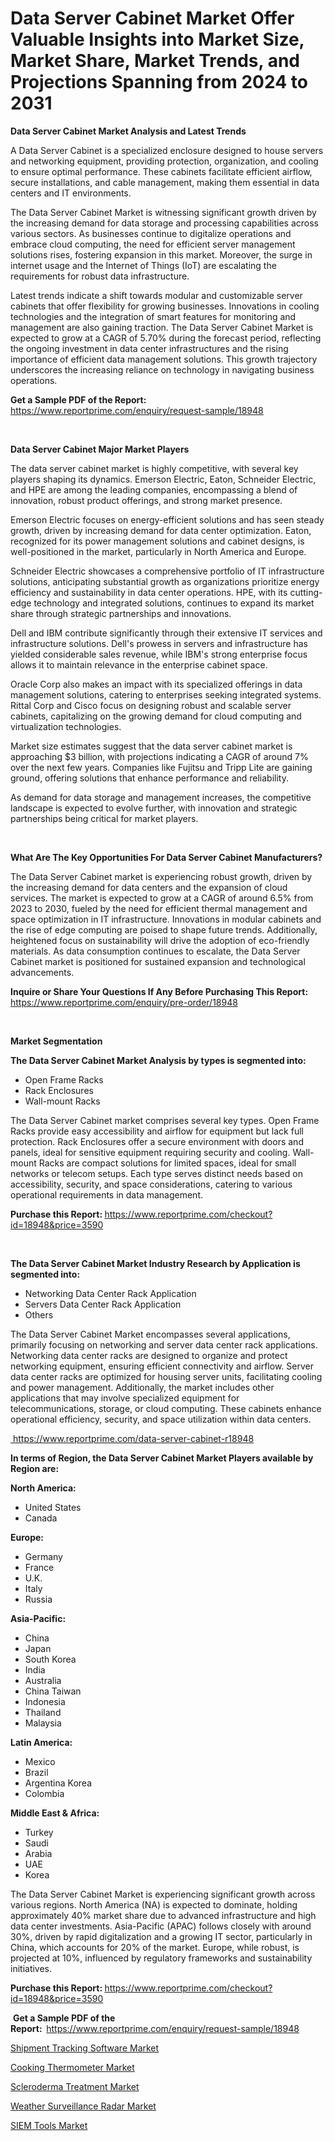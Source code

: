 <p><h1>Data Server Cabinet Market Offer Valuable Insights into Market Size, Market Share, Market Trends, and Projections Spanning from 2024 to 2031</h1></p><p><strong>Data Server Cabinet Market Analysis and Latest Trends</strong></p>
<p><p>A Data Server Cabinet is a specialized enclosure designed to house servers and networking equipment, providing protection, organization, and cooling to ensure optimal performance. These cabinets facilitate efficient airflow, secure installations, and cable management, making them essential in data centers and IT environments.</p><p>The Data Server Cabinet Market is witnessing significant growth driven by the increasing demand for data storage and processing capabilities across various sectors. As businesses continue to digitalize operations and embrace cloud computing, the need for efficient server management solutions rises, fostering expansion in this market. Moreover, the surge in internet usage and the Internet of Things (IoT) are escalating the requirements for robust data infrastructure.</p><p>Latest trends indicate a shift towards modular and customizable server cabinets that offer flexibility for growing businesses. Innovations in cooling technologies and the integration of smart features for monitoring and management are also gaining traction. The Data Server Cabinet Market is expected to grow at a CAGR of 5.70% during the forecast period, reflecting the ongoing investment in data center infrastructures and the rising importance of efficient data management solutions. This growth trajectory underscores the increasing reliance on technology in navigating business operations.</p></p>
<p><strong>Get a Sample PDF of the Report:&nbsp;</strong> <a href="https://www.reportprime.com/enquiry/request-sample/18948?utm_campaign=8&utm_medium=2&utm_source=Github&utm_content=ia&utm_term=22112024&utm_id=data-server-cabinet">https://www.reportprime.com/enquiry/request-sample/18948</a></p>
<p>&nbsp;</p>
<p><strong>Data Server Cabinet Major Market Players</strong></p>
<p><p>The data server cabinet market is highly competitive, with several key players shaping its dynamics. Emerson Electric, Eaton, Schneider Electric, and HPE are among the leading companies, encompassing a blend of innovation, robust product offerings, and strong market presence. </p><p>Emerson Electric focuses on energy-efficient solutions and has seen steady growth, driven by increasing demand for data center optimization. Eaton, recognized for its power management solutions and cabinet designs, is well-positioned in the market, particularly in North America and Europe. </p><p>Schneider Electric showcases a comprehensive portfolio of IT infrastructure solutions, anticipating substantial growth as organizations prioritize energy efficiency and sustainability in data center operations. HPE, with its cutting-edge technology and integrated solutions, continues to expand its market share through strategic partnerships and innovations.</p><p>Dell and IBM contribute significantly through their extensive IT services and infrastructure solutions. Dell's prowess in servers and infrastructure has yielded considerable sales revenue, while IBM's strong enterprise focus allows it to maintain relevance in the enterprise cabinet space.</p><p>Oracle Corp also makes an impact with its specialized offerings in data management solutions, catering to enterprises seeking integrated systems. Rittal Corp and Cisco focus on designing robust and scalable server cabinets, capitalizing on the growing demand for cloud computing and virtualization technologies.</p><p>Market size estimates suggest that the data server cabinet market is approaching $3 billion, with projections indicating a CAGR of around 7% over the next few years. Companies like Fujitsu and Tripp Lite are gaining ground, offering solutions that enhance performance and reliability.</p><p>As demand for data storage and management increases, the competitive landscape is expected to evolve further, with innovation and strategic partnerships being critical for market players.</p></p>
<p>&nbsp;</p>
<p><strong>What Are The Key Opportunities For Data Server Cabinet Manufacturers?</strong></p>
<p><p>The Data Server Cabinet market is experiencing robust growth, driven by the increasing demand for data centers and the expansion of cloud services. The market is expected to grow at a CAGR of around 6.5% from 2023 to 2030, fueled by the need for efficient thermal management and space optimization in IT infrastructure. Innovations in modular cabinets and the rise of edge computing are poised to shape future trends. Additionally, heightened focus on sustainability will drive the adoption of eco-friendly materials. As data consumption continues to escalate, the Data Server Cabinet market is positioned for sustained expansion and technological advancements.</p></p>
<p><strong>Inquire or Share Your Questions If Any Before Purchasing This Report:</strong> <a href="https://www.reportprime.com/enquiry/pre-order/18948?utm_campaign=8&utm_medium=2&utm_source=Github&utm_content=ia&utm_term=22112024&utm_id=data-server-cabinet">https://www.reportprime.com/enquiry/pre-order/18948</a></p>
<p>&nbsp;</p>
<p><strong>Market Segmentation</strong></p>
<p><strong>The Data Server Cabinet Market Analysis by types is segmented into:</strong></p>
<p><ul><li>Open Frame Racks</li><li>Rack Enclosures</li><li>Wall-mount Racks</li></ul></p>
<p><p>The Data Server Cabinet market comprises several key types. Open Frame Racks provide easy accessibility and airflow for equipment but lack full protection. Rack Enclosures offer a secure environment with doors and panels, ideal for sensitive equipment requiring security and cooling. Wall-mount Racks are compact solutions for limited spaces, ideal for small networks or telecom setups. Each type serves distinct needs based on accessibility, security, and space considerations, catering to various operational requirements in data management.</p></p>
<p><strong>Purchase this Report:&nbsp;</strong><a href="https://www.reportprime.com/checkout?id=18948&price=3590&utm_campaign=8&utm_medium=2&utm_source=Github&utm_content=ia&utm_term=22112024&utm_id=data-server-cabinet">https://www.reportprime.com/checkout?id=18948&price=3590</a></p>
<p>&nbsp;</p>
<p><strong>The Data Server Cabinet Market Industry Research by Application is segmented into:</strong></p>
<p><ul><li>Networking Data Center Rack Application</li><li>Servers Data Center Rack Application</li><li>Others</li></ul></p>
<p><p>The Data Server Cabinet Market encompasses several applications, primarily focusing on networking and server data center rack applications. Networking data center racks are designed to organize and protect networking equipment, ensuring efficient connectivity and airflow. Server data center racks are optimized for housing server units, facilitating cooling and power management. Additionally, the market includes other applications that may involve specialized equipment for telecommunications, storage, or cloud computing. These cabinets enhance operational efficiency, security, and space utilization within data centers.</p></p>
<p><a href="https://www.reportprime.com/data-server-cabinet-r18948?utm_campaign=8&utm_medium=2&utm_source=Github&utm_content=ia&utm_term=22112024&utm_id=data-server-cabinet">&nbsp;https://www.reportprime.com/data-server-cabinet-r18948</a></p>
<p><strong>In terms of Region, the Data Server Cabinet Market Players available by Region are:</strong></p>
<p>
    <p> <strong> North America: </strong>
        <ul>
            <li>United States</li>
            <li>Canada</li>
        </ul>
        </p> 
    <p> <strong> Europe: </strong>
        <ul>
            <li>Germany</li>
            <li>France</li>
            <li>U.K.</li>
            <li>Italy</li>
            <li>Russia</li>
        </ul>
        </p> 
    <p> <strong> Asia-Pacific: </strong>
        <ul>
            <li>China</li>
            <li>Japan</li>
            <li>South Korea</li>
            <li>India</li>
            <li>Australia</li>
            <li>China Taiwan</li>
            <li>Indonesia</li>
            <li>Thailand</li>
            <li>Malaysia</li>
        </ul>
        </p> 
    <p> <strong> Latin America: </strong>
        <ul>
            <li>Mexico</li>
            <li>Brazil</li>
            <li>Argentina Korea</li>
            <li>Colombia</li>
        </ul>
        </p> 
    <p> <strong> Middle East & Africa: </strong>
        <ul>
            <li>Turkey</li>
            <li>Saudi</li>
            <li>Arabia</li>
            <li>UAE</li>
            <li>Korea</li>
        </ul>
    </p>
    </p>
<p><p>The Data Server Cabinet Market is experiencing significant growth across various regions. North America (NA) is expected to dominate, holding approximately 40% market share due to advanced infrastructure and high data center investments. Asia-Pacific (APAC) follows closely with around 30%, driven by rapid digitalization and a growing IT sector, particularly in China, which accounts for 20% of the market. Europe, while robust, is projected at 10%, influenced by regulatory frameworks and sustainability initiatives.</p></p>
<p><strong>Purchase this Report: </strong><a href="https://www.reportprime.com/checkout?id=18948&price=3590&utm_campaign=8&utm_medium=2&utm_source=Github&utm_content=ia&utm_term=22112024&utm_id=data-server-cabinet">https://www.reportprime.com/checkout?id=18948&price=3590</a></p>
<p>&nbsp;<strong>Get a Sample PDF of the Report:&nbsp;&nbsp;</strong><a href="https://www.reportprime.com/enquiry/request-sample/18948?utm_campaign=8&utm_medium=2&utm_source=Github&utm_content=ia&utm_term=22112024&utm_id=data-server-cabinet">https://www.reportprime.com/enquiry/request-sample/18948</a></p>
<p><strong></strong></p>
<p><p><a href="https://www.linkedin.com/pulse/shipment-tracking-software-market-insights-revenue-onf4e?utm_campaign=8&utm_medium=2&utm_source=Github&utm_content=ia&utm_term=22112024&utm_id=data-server-cabinet">Shipment Tracking Software Market</a></p><p><a href="https://github.com/AfsanaMia652/Market-Research-Report-List-1/blob/main/cooking-thermometer-market.md?utm_campaign=8&utm_medium=2&utm_source=Github&utm_content=ia&utm_term=22112024&utm_id=data-server-cabinet">Cooking Thermometer Market</a></p><p><a href="https://issuu.com/reportprime-2/docs/scleroderma-treatment-market-size-2_15474275786dd0?utm_campaign=8&utm_medium=2&utm_source=Github&utm_content=ia&utm_term=22112024&utm_id=data-server-cabinet">Scleroderma Treatment Market</a></p><p><a href="https://github.com/PeterParrish5/Market-Research-Report-List-7/blob/main/weather-surveillance-radar-market.md?utm_campaign=8&utm_medium=2&utm_source=Github&utm_content=ia&utm_term=22112024&utm_id=data-server-cabinet">Weather Surveillance Radar Market</a></p><p><a href="https://www.linkedin.com/pulse/siem-tools-industry-report-examines-recent-innovations-bwkhe?utm_campaign=8&utm_medium=2&utm_source=Github&utm_content=ia&utm_term=22112024&utm_id=data-server-cabinet">SIEM Tools Market</a></p></p>